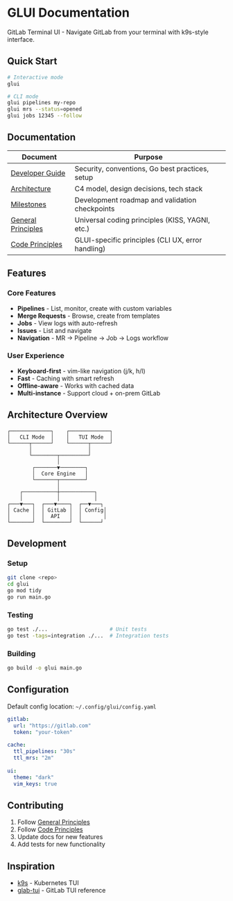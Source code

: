 # GLUI Documentation

GitLab Terminal UI - Navigate GitLab from your terminal with k9s-style interface.

## Quick Start

```bash
# Interactive mode
glui

# CLI mode  
glui pipelines my-repo
glui mrs --status=opened
glui jobs 12345 --follow
```

## Documentation

| Document | Purpose |
|----------|---------|
| [Developer Guide](developer-guide.md) | Security, conventions, Go best practices, setup |
| [Architecture](architecture.md) | C4 model, design decisions, tech stack |
| [Milestones](milestones.md) | Development roadmap and validation checkpoints |
| [General Principles](general-principles.md) | Universal coding principles (KISS, YAGNI, etc.) |
| [Code Principles](this-code-principles.md) | GLUI-specific principles (CLI UX, error handling) |

## Features

### Core Features
- **Pipelines** - List, monitor, create with custom variables
- **Merge Requests** - Browse, create from templates  
- **Jobs** - View logs with auto-refresh
- **Issues** - List and navigate
- **Navigation** - MR → Pipeline → Job → Logs workflow

### User Experience
- **Keyboard-first** - vim-like navigation (j/k, h/l)
- **Fast** - Caching with smart refresh
- **Offline-aware** - Works with cached data
- **Multi-instance** - Support cloud + on-prem GitLab

## Architecture Overview

```
┌─────────────┐    ┌─────────────┐
│   CLI Mode  │    │   TUI Mode  │
└──────┬──────┘    └──────┬──────┘
       │                  │
       └────────┬─────────┘
                │
        ┌───────▼────────┐
        │  Core Engine   │
        └───────┬────────┘
                │
    ┌───────────┼───────────┐
    │           │           │
┌───▼───┐  ┌───▼────┐  ┌──▼───┐
│ Cache │  │ GitLab │  │ Config│
│       │  │  API   │  │       │
└───────┘  └────────┘  └──────┘
```

## Development

### Setup
```bash
git clone <repo>
cd glui
go mod tidy
go run main.go
```

### Testing
```bash
go test ./...                    # Unit tests
go test -tags=integration ./...  # Integration tests
```

### Building
```bash
go build -o glui main.go
```

## Configuration

Default config location: `~/.config/glui/config.yaml`

```yaml
gitlab:
  url: "https://gitlab.com"
  token: "your-token"
  
cache:
  ttl_pipelines: "30s"
  ttl_mrs: "2m"
  
ui:
  theme: "dark"
  vim_keys: true
```

## Contributing

1. Follow [General Principles](general-principles.md)
2. Follow [Code Principles](this-code-principles.md)  
3. Update docs for new features
4. Add tests for new functionality

## Inspiration

- [k9s](https://github.com/derailed/k9s) - Kubernetes TUI
- [glab-tui](https://github.com/gitlab-tui/glab-tui) - GitLab TUI reference
